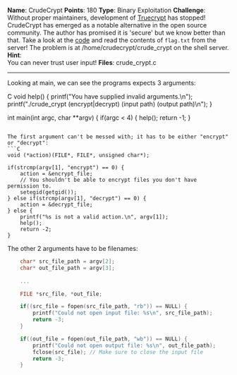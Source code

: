 **Name**: CrudeCrypt
**Points**: 180
**Type**: Binary Exploitation
**Challenge**:  
Without proper maintainers, development of [Truecrypt](http://truecrypt.sourceforge.net/) has stopped! CrudeCrypt has emerged as a notable alternative in the open source community. The author has promised it is 'secure' but we know better than that. Take a look at the [code](https://picoctf.com/problem-static/binary/CrudeCrypt/crude_crypt.c) and read the contents of `flag.txt` from the server! The problem is at /home/crudecrypt/crude_crypt on the shell server.
**Hint**:  
You can never trust user input!
**Files**: crude_crypt.c

*****

Looking at main, we can see the programs expects 3 arguments: 

`̀`C
void help() {
    printf("You have supplied invalid arguments.\n");
    printf("./crude_crypt (encrypt|decrypt) (input path) (output path)\n");
}

int main(int argc, char **argv) {
    if(argc < 4) {
        help();
        return -1;
    }
```

The first argument can't be messed with; it has to be either "encrypt" or "decrypt":
```C
void (*action)(FILE*, FILE*, unsigned char*);

if(strcmp(argv[1], "encrypt") == 0) {
    action = &encrypt_file;
    // You shouldn't be able to encrypt files you don't have permission to.
    setegid(getgid());
} else if(strcmp(argv[1], "decrypt") == 0) {
    action = &decrypt_file;
} else {
    printf("%s is not a valid action.\n", argv[1]);
    help();
    return -2;
}
```

The other 2 arguments have to be filenames:
```C
    char* src_file_path = argv[2];
    char* out_file_path = argv[3];
    
    ...

    FILE *src_file, *out_file;

    if((src_file = fopen(src_file_path, "rb")) == NULL) {
        printf("Could not open input file: %s\n", src_file_path);
        return -3;
    }

    if((out_file = fopen(out_file_path, "wb")) == NULL) {
        printf("Could not open output file: %s\n", out_file_path);
        fclose(src_file); // Make sure to close the input file
        return -3;
    }
```